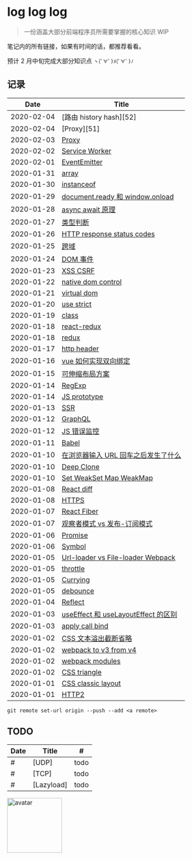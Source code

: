 # log log log

> 一份涵盖大部分前端程序员所需要掌握的核心知识 WIP

笔记内的所有链接，如果有时间的话，都推荐看看。

预计 2 月中旬完成大部分知识点 `ヽ(ﾟ∀ﾟ)ﾒ(ﾟ∀ﾟ)ﾉ`

## 记录

| Date       | Title                                     |
| ---------- | ----------------------------------------- |
| 2020-02-04 | [路由 history hash][52]                   |
| 2020-02-04 | [Proxy][51]                               |
| 2020-02-03 | [Proxy][50]                               |
| 2020-02-02 | [Service Worker][49]                      |
| 2020-02-01 | [EventEmitter][48]                        |
| 2020-01-31 | [array][47]                               |
| 2020-01-30 | [instanceof][46]                          |
| 2020-01-29 | [document.ready 和 window.onload][45]     |
| 2020-01-28 | [async await 原理][44]                    |
| 2020-01-27 | [类型判断][43]                            |
| 2020-01-26 | [HTTP response status codes][42]          |
| 2020-01-25 | [跨域][41]                                |
| 2020-01-24 | [DOM 事件][40]                            |
| 2020-01-23 | [XSS CSRF][39]                            |
| 2020-01-22 | [native dom control][38]                  |
| 2020-01-21 | [virtual dom][37]                         |
| 2020-01-20 | [use strict][36]                          |
| 2020-01-19 | [class][35]                               |
| 2020-01-18 | [react-redux][34]                         |
| 2020-01-18 | [redux][33]                               |
| 2020-01-17 | [http header][32]                         |
| 2020-01-16 | [vue 如何实现双向绑定][31]                |
| 2020-01-15 | [可伸缩布局方案][30]                      |
| 2020-01-14 | [RegExp][29]                              |
| 2020-01-14 | [JS prototype][28]                        |
| 2020-01-13 | [SSR][27]                                 |
| 2020-01-12 | [GraphQL][26]                             |
| 2020-01-12 | [JS 错误监控][25]                         |
| 2020-01-11 | [Babel][24]                               |
| 2020-01-10 | [在浏览器输入 URL 回车之后发生了什么][23] |
| 2020-01-10 | [Deep Clone][22]                          |
| 2020-01-10 | [Set WeakSet Map WeakMap][21]             |
| 2020-01-08 | [React diff][19]                          |
| 2020-01-08 | [HTTPS][18]                               |
| 2020-01-07 | [React Fiber][17]                         |
| 2020-01-07 | [观察者模式 vs 发布-订阅模式][16]         |
| 2020-01-06 | [Promise][15]                             |
| 2020-01-06 | [Symbol][14]                              |
| 2020-01-05 | [Url-loader vs File-loader Webpack][13]   |
| 2020-01-05 | [throttle][12]                            |
| 2020-01-05 | [Currying][11]                            |
| 2020-01-05 | [debounce][10]                            |
| 2020-01-04 | [Reflect][9]                              |
| 2020-01-03 | [useEffect 和 useLayoutEffect 的区别][8]  |
| 2020-01-03 | [apply call bind][7]                      |
| 2020-01-02 | [CSS 文本溢出截断省略][6]                 |
| 2020-01-02 | [webpack to v3 from v4][5]                |
| 2020-01-02 | [webpack modules][4]                      |
| 2020-01-02 | [CSS triangle][3]                         |
| 2020-01-01 | [CSS classic layout][2]                   |
| 2020-01-01 | [HTTP2][1]                                |

```
git remote set-url origin --push --add <a remote>
```

## TODO

| Date | Title      | #    |
| ---- | ---------- | ---- |
| #    | [UDP]      | todo |
| #    | [TCP]      | todo |
| #    | [Lazyload] | todo |

[50]: https://limichange.github.io/log-log-log/javascript/Proxy.html
[49]: https://limichange.github.io/log-log-log/javascript/Service%20Worker.html
[48]: https://limichange.github.io/log-log-log/javascript/EventEmitter.html
[47]: https://limichange.github.io/log-log-log/javascript/array.html
[46]: https://limichange.github.io/log-log-log/javascript/instanceof.html
[45]: https://limichange.github.io/log-log-log/javascript/document.ready%20%E5%92%8C%20window.onload%20.html
[44]: https://limichange.github.io/log-log-log/javascript/async%20await.html
[43]: https://limichange.github.io/log-log-log/javascript/%E7%B1%BB%E5%9E%8B%E5%88%A4%E6%96%AD.html
[42]: https://limichange.github.io/log-log-log/HTTP/HTTP%20response%20status%20codes.html
[41]: https://limichange.github.io/log-log-log/browser/%E8%B7%A8%E5%9F%9F.htm
[40]: https://limichange.github.io/log-log-log/browser/DOM%20%E4%BA%8B%E4%BB%B6.html
[39]: https://limichange.github.io/log-log-log/secure/XSS%20CSRF.html
[38]: https://limichange.github.io/log-log-log/javascript/dom.html
[37]: https://limichange.github.io/log-log-log/javascript/virtual%20dom.html
[36]: https://limichange.github.io/log-log-log/javascript/use%20strict.html
[35]: https://limichange.github.io/log-log-log/javascript/class.html
[34]: https://limichange.github.io/log-log-log/redux/react%20redux.html
[33]: https://limichange.github.io/log-log-log/redux/redux.html
[32]: https://limichange.github.io/log-log-log/network/HTTP.html
[31]: https://limichange.github.io/log-log-log/vue/vue如何实现双向绑定.html
[30]: https://limichange.github.io/log-log-log/javascript/可伸缩布局方案.html
[29]: https://limichange.github.io/log-log-log/javascript/RegExp.html
[28]: https://limichange.github.io/log-log-log/javascript/prototype.html
[27]: https://limichange.github.io/log-log-log/SSR/READEME.html
[26]: https://limichange.github.io/log-log-log/graphql/GraphQL.html
[25]: https://limichange.github.io/log-log-log/concept/JS%E9%94%99%E8%AF%AF%E7%9B%91%E6%8E%A7.html
[24]: https://limichange.github.io/log-log-log/babel/babel.html
[23]: https://limichange.github.io/log-log-log/browser/%E5%9C%A8%E6%B5%8F%E8%A7%88%E5%99%A8%E8%BE%93%E5%85%A5%20URL%20%E5%9B%9E%E8%BD%A6%E4%B9%8B%E5%90%8E%E5%8F%91%E7%94%9F%E4%BA%86%E4%BB%80%E4%B9%88.html
[22]: https://limichange.github.io/log-log-log/javascript/deepClone.html
[21]: https://limichange.github.io/log-log-log/javascript/Set%E3%80%81WeakSet%E3%80%81Map%E5%8F%8AWeakMap.html
[20]: https://limichange.github.io/log-log-log/browser/cookie.html
[19]: https://limichange.github.io/log-log-log/react/react%20diff.html
[18]: https://limichange.github.io/log-log-log/network/HTTPS.html
[17]: https://limichange.github.io/log-log-log/react/Fiber.html
[16]: https://limichange.github.io/log-log-log/concept/%E8%A7%82%E5%AF%9F%E8%80%85%E6%A8%A1%E5%BC%8F%20vs%20%E5%8F%91%E5%B8%83-%E8%AE%A2%E9%98%85%E6%A8%A1%E5%BC%8F.html
[15]: https://limichange.github.io/log-log-log/javascript/Promise/Promise%E5%AE%9E%E7%8E%B0
[14]: https://limichange.github.io/log-log-log/javascript/Symbol.htm
[13]: https://limichange.github.io/log-log-log/webpack/Url-loader%20vs%20File-loader%20Webpack.html
[12]: https://limichange.github.io/log-log-log/javascript/throttle.html
[11]: https://limichange.github.io/log-log-log/javascript/Currying%20%E6%9F%AF%E9%87%8C%E5%8C%96.html
[10]: https://limichange.github.io/log-log-log/javascript/debounce.html
[1]: https://limichange.github.io/log-log-log/network/HTTP2.html
[2]: https://limichange.github.io/log-log-log/css/CSS%E7%BB%8F%E5%85%B8%E5%B8%83%E5%B1%80.html
[3]: https://limichange.github.io/log-log-log/css/%E7%94%BB%E4%B8%80%E4%B8%AA%E5%B0%8F%E4%B8%89%E8%A7%92.html
[4]: https://limichange.github.io/log-log-log/webpack/%E6%A8%A1%E5%9D%97%E5%8C%96.html
[5]: https://limichange.github.io/log-log-log/webpack/webpack%20to%20v4%20from%20v3.html
[6]: https://limichange.github.io/log-log-log/css/%E6%96%87%E6%9C%AC%E6%BA%A2%E5%87%BA%E6%88%AA%E6%96%AD%E7%9C%81%E7%95%A5.html
[7]: https://limichange.github.io/log-log-log/javascript/apply&call&bind.html
[8]: https://limichange.github.io/log-log-log/react/useEffect%20%E5%92%8C%20useLayoutEffect%20%E7%9A%84%E5%8C%BA%E5%88%AB.html
[9]: https://limichange.github.io/log-log-log/javascript/Reflect.html

<img src="https://github.com/limichange/log-log-log/blob/master/images/avatar.jpg?raw=true" alt="avatar" width="128px"/>

